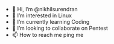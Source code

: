 - 👋 Hi, I’m @nikhilsurendran
- 👀 I’m interested in Linux 
- 🌱 I’m currently learning Coding
- 💞️ I’m looking to collaborate on Pentest 
- 📫 How to reach me ping me 

<!---
nikhilsurendran/nikhilsurendran is a ✨ special ✨ repository because its `README.md` (this file) appears on your GitHub profile.
You can click the Preview link to take a look at your changes.
--->
